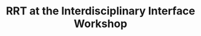 ---
dateStart: 2019-10-02
dateEnd: 2019-10-04
title: "RRT at the Interdisciplinary Interface Workshop"
venue: "Indiana University"
organizer: Justin Otten
credit:
city: Bloomington
state: IN
country: USA
pdfLink:
venueImages:
---